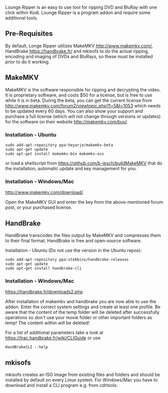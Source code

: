 Lounge Ripper is an easy to use tool for ripping DVD and BluRay with one
click within Kodi. Lounge Ripper is a program addon and require some additional
tools.

## Pre-Requisites ##

By default, Longe Ripper utilizes MakeMKV <http://www.makemkv.com/>, HandBrake 
<https://handbrake.fr/> and mkisofs to do the actual ripping, encoding and imaging of DVDs
and BluRays, so these must be installed prior to do it working.

## MakeMKV ##

MakeMKV is the software responsible for ripping and decrypting the video.
It is proprietary software, and costs $50 for a license, but is free to
use while it is in beta. During the beta, you can get the current license from
<http://www.makemkv.com/forum2/viewtopic.php?f=5&t=1053> which needs to be
updated every 60 days. You can also show your support and purchase a full
license (which will not change through versions or updates) for the software
on their website <http://makemkv.com/buy/>.

### Installation - Ubuntu ###

    sudo add-apt-repository ppa:heyarje/makemkv-beta
    sudo apt-get update
    sudo apt-get install makemkv-bin makemkv-oss

or load a shellscript from <https://github.com/b-jesch/buildMakeMKV> that do the
installation, automatic update and key management for you.

### Installation - Windows/Mac ###

http://www.makemkv.com/download/

Open the MakeMKV GUI and enter the key from the above-mentioned forum post, or
your purchased license.

## HandBrake ##

HandBrake transcodes the files output by MakeMKV and compresses them to their
final format. HandBrake is free and open-source software.

Installation - Ubuntu (Do not use the version in the Ubuntu repos):

    sudo add-apt-repository ppa:stebbins/handbrake-releases
    sudo apt-get update
    sudo apt-get install handbrake-cli

### Installation - Windows/Mac ###

https://handbrake.fr/downloads2.php

After installation of makemkv and handbrake you are now able to use the addon.
Enter the correct system settings and create at least one profile. Be aware that
the content of the temp folder will be deleted after successfully operations
so don't use your movie folder or other important folders as temp! The content
within will be deleted!

For a list of additional parameters take a look at <https://trac.handbrake.fr/wiki/CLIGuide> or use
    
    HandBrakeCLI --help

## mkisofs ##

mkisofs creates an ISO image from existing files and folders and should be installed by default on every
Linux system. For Windows/Mac you have to download and install a CLI program e.g. from cdrtools.
